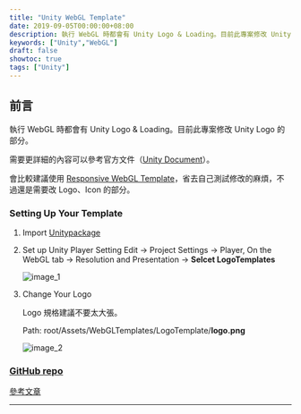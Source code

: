 ```yaml
---
title: "Unity WebGL Template"
date: 2019-09-05T00:00:00+08:00
description: 執行 WebGL 時都會有 Unity Logo & Loading。目前此專案修改 Unity Logo 的部分。
keywords: ["Unity","WebGL"]
draft: false
showtoc: true
tags: ["Unity"]
---
```


## 前言

執行 WebGL 時都會有 Unity Logo & Loading。目前此專案修改 Unity Logo 的部分。

需要更詳細的內容可以參考官方文件（[Unity Document](https://docs.unity3d.com/Manual/webgl-templates.html)）。

會比較建議使用 [Responsive WebGL Template](https://assetstore.unity.com/packages/tools/gui/responsive-webgl-template-117308)，省去自己測試修改的麻煩，不過還是需要改 Logo、Icon 的部分。

### Setting Up Your Template


1. Import [Unitypackage](https://github.com/hybrid274/UnityWebGLTemplate/blob/master/build/release.unitypackage)

1. Set up Unity Player Setting
    Edit -> Project Settings -> Player, On the WebGL tab -> Resolution and Presentation -> **Selcet LogoTemplates**

    ![image_1](https://raw.githubusercontent.com/hybrid274/UnityWebGLTemplate/master/images/logotemplate.jpg)

1. Change Your Logo

    Logo 規格建議不要太大張。

    Path: root/Assets/WebGLTemplates/LogoTemplate/**logo.png**

    ![image_2](https://raw.githubusercontent.com/hybrid274/UnityWebGLTemplate/master/images/setinglogo.JPG)

### [GitHub repo](https://github.com/Wenrong274/UnityWebGLTemplate)

[參考文章](https://ocias.com/blog/how-to-set-up-a-unity-webgl-template/)

________________________________________________________________________________
